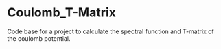 # Coulomb_T-Matrix
Code base for a project to calculate the spectral function and T-matrix of the coulomb potential.
